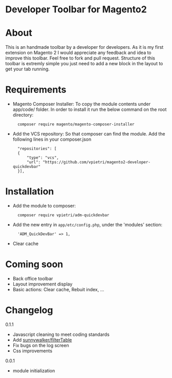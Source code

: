 Developer Toolbar for Magento2
====================================

# About

This is an handmade toolbar by a developer for developers. As it is my first extension on Magento 2 I would appreciate any feedback and idea to improve this toolbar. 
Feel free to fork and pull request. Structure of this toolbar is extremly simple you just need to add a new block in the layout to get your tab running. 

# Requirements

- Magento Composer Installer: To copy the module contents under app/code/ folder.
In order to install it run the below command on the root directory:

        composer require magento/magento-composer-installer

- Add the VCS repository: So that composer can find the module. Add the following lines in your composer.json

        "repositories": [
        {
            "type": "vcs",
            "url": "https://github.com/vpietri/magento2-developer-quickdevbar"
        }],


# Installation

- Add the module to composer:

        composer require vpietri/adm-quickdevbar

- Add the new entry in `app/etc/config.php`, under the 'modules' section:

        'ADM_QuickDevBar' => 1,

- Clear cache

# Coming soon

* Back office toolbar
* Layout improvement display
* Basic actions: Clear cache, Rebuit index, ...  

# Changelog

0.1.1
* Javascript cleaning to meet coding standards
* Add [sunnywalker/filterTable](https://github.com/sunnywalker/jQuery.FilterTable)
* Fix bugs on the log screen
* Css improvements

0.0.1
*  module initialization 
